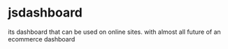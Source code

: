 # jsdashboard
its dashboard that can be used on online sites.
with almost all future of an ecommerce dashboard
